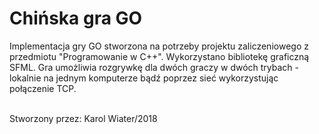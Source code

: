 <h1>Chińska gra GO</h1>
<div>
Implementacja gry GO stworzona na potrzeby projektu zaliczeniowego z przedmiotu "Programowanie w C++". Wykorzystano bibliotekę graficzną SFML. Gra umożliwia rozgrywkę dla dwóch graczy w dwóch trybach - lokalnie na jednym komputerze bądź poprzez sieć wykorzystując połączenie TCP.
</div> </br>

<p>Stworzony przez: Karol Wiater/2018</p>

